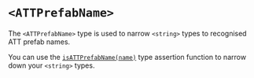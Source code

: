 # `<ATTPrefabName>`

The `<ATTPrefabName>` type is used to narrow `<string>` types to recognised ATT prefab names.

You can use the [`isATTPrefabName(name)`](./isATTPrefabName.md) type assertion function to narrow down your `<string>` types.
